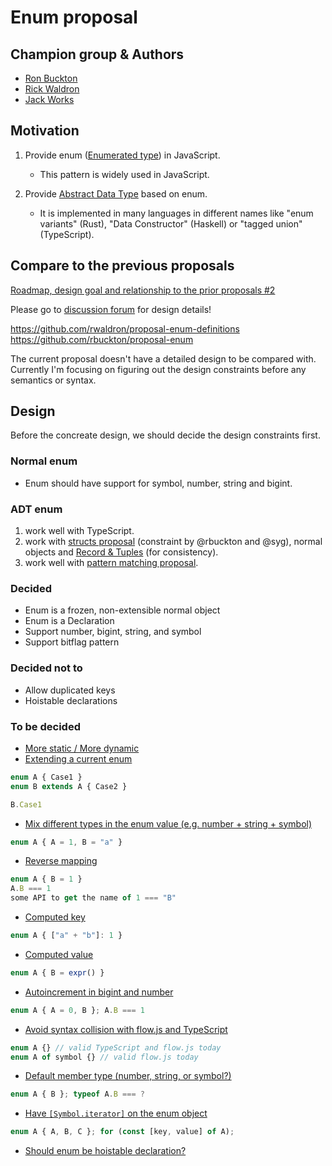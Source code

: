 # Enum proposal

## Champion group & Authors

- [Ron Buckton](https://github.com/rbuckton/)
- [Rick Waldron](https://github.com/rwaldron/)
- [Jack Works](https://github.com/Jack-Works/)

## Motivation

1. Provide enum ([Enumerated type](https://en.wikipedia.org/wiki/Enumerated_type)) in JavaScript.
    - This pattern is widely used in JavaScript.

2. Provide [Abstract Data Type](https://en.wikipedia.org/wiki/Abstract_data_type) based on enum.
    - It is implemented in many languages in different names like "enum variants" (Rust), "Data Constructor" (Haskell) or "tagged union" (TypeScript).

## Compare to the previous proposals

[Roadmap, design goal and relationship to the prior proposals #2](https://github.com/Jack-Works/proposal-enum/discussions/2)

Please go to [discussion forum](https://github.com/Jack-Works/proposal-enum/discussions) for design details!

https://github.com/rwaldron/proposal-enum-definitions
https://github.com/rbuckton/proposal-enum

The current proposal doesn't have a detailed design to be compared with. Currently I'm focusing on figuring out the design constraints before any semantics or syntax.

## Design

Before the concreate design, we should decide the design constraints first.

### Normal enum

- Enum should have support for symbol, number, string and bigint.

### ADT enum

1. work well with TypeScript.
2. work with [structs proposal](https://github.com/tc39/proposal-structs) (constraint by @rbuckton and @syg), normal objects and [Record & Tuples](https://github.com/tc39/proposal-record-tuple) (for consistency).
3. work well with [pattern matching proposal](https://github.com/tc39/proposal-pattern-matching).

### Decided

- Enum is a frozen, non-extensible normal object
- Enum is a Declaration
- Support number, bigint, string, and symbol
- Support bitflag pattern

### Decided not to

- Allow duplicated keys
- Hoistable declarations

### To be decided

- [More static / More dynamic](https://github.com/Jack-Works/proposal-enum/discussions/4)
- [Extending a current enum](https://github.com/Jack-Works/proposal-enum/discussions/5)

```ts
enum A { Case1 }
enum B extends A { Case2 }

B.Case1
```

- [Mix different types in the enum value (e.g. number + string + symbol)](https://github.com/Jack-Works/proposal-enum/discussions/8)

```ts
enum A { A = 1, B = "a" }
```

- [Reverse mapping](https://github.com/Jack-Works/proposal-enum/discussions/9)

```ts
enum A { B = 1 }
A.B === 1
some API to get the name of 1 === "B"
```

- [Computed key](https://github.com/Jack-Works/proposal-enum/discussions/11)

```ts
enum A { ["a" + "b"]: 1 }
```

- [Computed value](https://github.com/Jack-Works/proposal-enum/discussions/12)

```ts
enum A { B = expr() }
```

- [Autoincrement in bigint and number](https://github.com/Jack-Works/proposal-enum/discussions/13)

```ts
enum A { A = 0, B }; A.B === 1
```

- [Avoid syntax collision with flow.js and TypeScript](https://github.com/Jack-Works/proposal-enum/discussions/14)

```ts
enum A {} // valid TypeScript and flow.js today
enum A of symbol {} // valid flow.js today
```

- [Default member type (number, string, or symbol?)](https://github.com/Jack-Works/proposal-enum/discussions/16)

```ts
enum A { B }; typeof A.B === ?
```

- [Have `[Symbol.iterator]` on the enum object](https://github.com/Jack-Works/proposal-enum/discussions/17)

```ts
enum A { A, B, C }; for (const [key, value] of A);
```

- [Should enum be hoistable declaration?](https://github.com/Jack-Works/proposal-enum/discussions/18)
